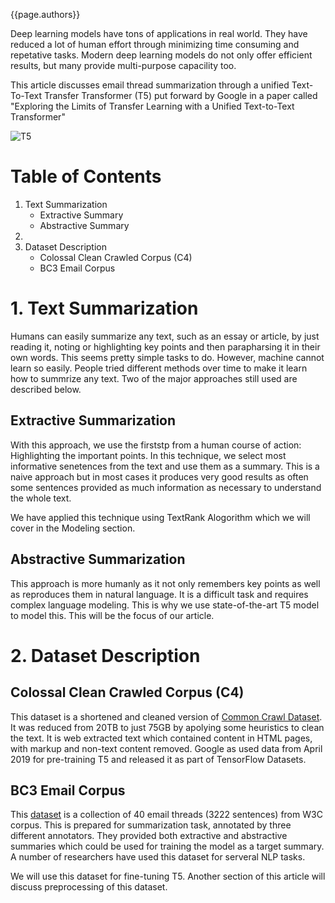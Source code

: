 {{page.authors}}

Deep learning models have tons of applications in real world. They have reduced a lot of human effort through minimizing time consuming and repetative tasks. Modern deep learning models do not only offer efficient results, but many provide multi-purpose capacility too. 

 This article discusses email thread summarization through a unified Text-To-Text Transfer Transformer (T5) put forward by Google in a paper called "Exploring the Limits of Transfer Learning with a Unified Text-to-Text Transformer" 
 
 

![T5](https://1.bp.blogspot.com/-o4oiOExxq1s/Xk26XPC3haI/AAAAAAAAFU8/NBlvOWB84L0PTYy9TzZBaLf6fwPGJTR0QCLcBGAsYHQ/s640/image3.gif)


# Table of Contents

1. Text Summarization 
    - Extractive Summary 
    - Abstractive Summary
2. 
2. Dataset Description
    - Colossal Clean Crawled Corpus (C4)
    - BC3 Email Corpus   


# 1. Text Summarization
Humans can easily summarize any text, such as an essay or article, by just reading it, noting or highlighting key points and then parapharsing it in their own words. This seems pretty simple tasks to do. However, machine cannot learn so easily. People tried different methods over time to make it learn how to summrize any text. Two of the major approaches still used are described below.  

## Extractive Summarization
With this approach, we use the firststp from a human course of action: Highlighting the important points. In this technique, we select most informative senetences from the text and use them as a summary. This is a naive approach but in most cases it produces very good results as often some sentences provided as much information as necessary to understand the whole text.

We have applied this technique using TextRank Alogorithm which we will cover in the Modeling section.

## Abstractive Summarization
This approach is more humanly as it not only remembers key points as well as reproduces them in natural language. It is a difficult task and requires complex language modeling. This is why we use state-of-the-art T5 model to model this. 
This will be the focus of our article. 

# 2. Dataset Description

## Colossal Clean Crawled Corpus (C4)

This dataset is a shortened and cleaned version of [Common Crawl Dataset](https://commoncrawl.org/). It was reduced from 20TB to just 75GB by apolying some heuristics to clean the text. It is web extracted text which contained content in HTML pages, with markup and non-text content removed. Google as used data from April 2019 for pre-training T5 and released it as part of TensorFlow Datasets.

## BC3 Email Corpus 
This [dataset](https://www.cs.ubc.ca/cs-research/lci/research-groups/natural-language-processing/bc3.html) is a collection of 40 email threads (3222 sentences) from W3C corpus. This is prepared for summarization task, annotated by three different annotators. They provided both extractive and abstractive summaries which could be used for training the model as a target summary. A number of researchers have used this dataset for serveral NLP tasks.

We will use this dataset for fine-tuning T5. Another section of this article will discuss preprocessing of this dataset. 
